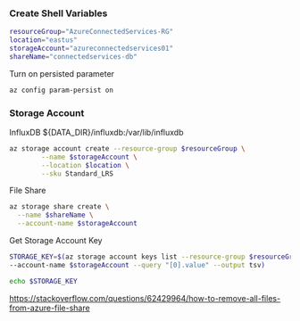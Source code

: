 ### Create Shell Variables

```bash
resourceGroup="AzureConnectedServices-RG"
location="eastus"
storageAccount="azureconnectedservices01"
shareName="connectedservices-db"
```

Turn on persisted parameter

```bash
az config param-persist on
```

### Storage Account

InfluxDB ${DATA_DIR}/influxdb:/var/lib/influxdb

```bash
az storage account create --resource-group $resourceGroup \
        --name $storageAccount \
        --location $location \
        --sku Standard_LRS
```

File Share

```bash
az storage share create \
  --name $shareName \
  --account-name $storageAccount
```

Get Storage Account Key

```bash
STORAGE_KEY=$(az storage account keys list --resource-group $resourceGroup \
--account-name $storageAccount --query "[0].value" --output tsv)

echo $STORAGE_KEY
```

https://stackoverflow.com/questions/62429964/how-to-remove-all-files-from-azure-file-share
